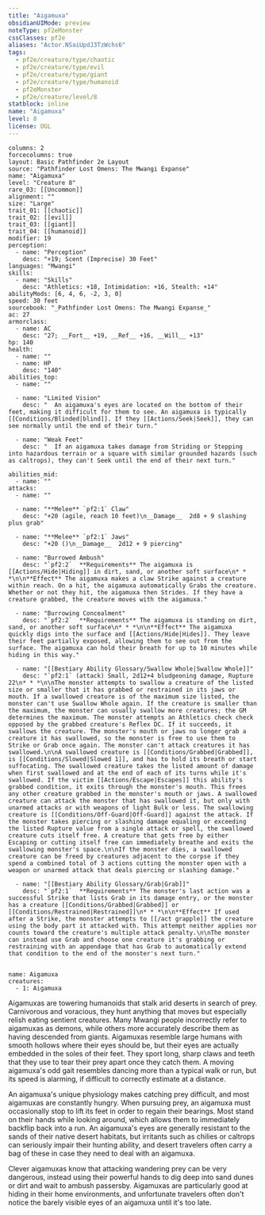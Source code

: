 ```yaml
---
title: "Aigamuxa"
obsidianUIMode: preview
noteType: pf2eMonster
cssClasses: pf2e
aliases: "Actor.NSaiUpdJ3TzWchs6" 
tags:
  - pf2e/creature/type/chaotic
  - pf2e/creature/type/evil
  - pf2e/creature/type/giant
  - pf2e/creature/type/humanoid
  - pf2eMonster
  - pf2e/creature/level/8
statblock: inline
name: "Aigamuxa"
level: 8
license: OGL
---
```


```statblock
columns: 2
forcecolumns: true
layout: Basic Pathfinder 2e Layout
source: "Pathfinder Lost Omens: The Mwangi Expanse"
name: "Aigamuxa"
level: "Creature 8"
rare_03: [[Uncommon]]
alignment: ""
size: "Large"
trait_01: [[chaotic]]
trait_02: [[evil]]
trait_03: [[giant]]
trait_04: [[humanoid]]
modifier: 19
perception:
  - name: "Perception"
    desc: "+19; Scent (Imprecise) 30 Feet"
languages: "Mwangi"
skills:
  - name: "Skills"
    desc: "Athletics: +18, Intimidation: +16, Stealth: +14"
abilityMods: [6, 4, 6, -2, 3, 0]
speed: 30 feet
sourcebook: "_Pathfinder Lost Omens: The Mwangi Expanse_"
ac: 27
armorclass:
  - name: AC
    desc: "27; __Fort__ +19, __Ref__ +16, __Will__ +13"
hp: 140
health:
  - name: ""
  - name: HP
    desc: "140"
abilities_top:
  - name: ""

  - name: "Limited Vision"
    desc: "  An aigamuxa's eyes are located on the bottom of their feet, making it difficult for them to see. An aigamuxa is typically [[Conditions/Blinded|blind]]. If they [[Actions/Seek|Seek]], they can see normally until the end of their turn."

  - name: "Weak Feet"
    desc: "  If an aigamuxa takes damage from Striding or Stepping into hazardous terrain or a square with similar grounded hazards (such as caltrops), they can't Seek until the end of their next turn."

abilities_mid:
  - name: ""
attacks:
  - name: ""

  - name: "**Melee** `pf2:1` Claw"
    desc: "+20 (agile, reach 10 feet)\n__Damage__  2d8 + 9 slashing plus grab"

  - name: "**Melee** `pf2:1` Jaws"
    desc: "+20 ()\n__Damage__  2d12 + 9 piercing"

  - name: "Burrowed Ambush"
    desc: "`pf2:2`  **Requirements** The aigamuxa is [[Actions/Hide|Hiding]] in dirt, sand, or another soft surface\n* * *\n\n**Effect** The aigamuxa makes a claw Strike against a creature within reach. On a hit, the aigamuxa automatically Grabs the creature. Whether or not they hit, the aigamuxa then Strides. If they have a creature grabbed, the creature moves with the aigamuxa."

  - name: "Burrowing Concealment"
    desc: "`pf2:2`  **Requirements** The aigamuxa is standing on dirt, sand, or another soft surface\n* * *\n\n**Effect** The aigamuxa quickly digs into the surface and [[Actions/Hide|Hides]]. They leave their feet partially exposed, allowing them to see out from the surface. The aigamuxa can hold their breath for up to 10 minutes while hiding in this way."

  - name: "[[Bestiary Ability Glossary/Swallow Whole|Swallow Whole]]"
    desc: "`pf2:1` (attack) Small, 2d12+4 bludgeoning damage, Rupture 22\n* * *\n\nThe monster attempts to swallow a creature of the listed size or smaller that it has grabbed or restrained in its jaws or mouth. If a swallowed creature is of the maximum size listed, the monster can't use Swallow Whole again. If the creature is smaller than the maximum, the monster can usually swallow more creatures; the GM determines the maximum. The monster attempts an Athletics check check opposed by the grabbed creature's Reflex DC. If it succeeds, it swallows the creature. The monster's mouth or jaws no longer grab a creature it has swallowed, so the monster is free to use them to Strike or Grab once again. The monster can't attack creatures it has swallowed.\n\nA swallowed creature is [[Conditions/Grabbed|Grabbed]], is [[Conditions/Slowed|Slowed 1]], and has to hold its breath or start suffocating. The swallowed creature takes the listed amount of damage when first swallowed and at the end of each of its turns while it's swallowed. If the victim [[Actions/Escape|Escapes]] this ability's grabbed condition, it exits through the monster's mouth. This frees any other creature grabbed in the monster's mouth or jaws. A swallowed creature can attack the monster that has swallowed it, but only with unarmed attacks or with weapons of light Bulk or less. The swallowing creature is [[Conditions/Off-Guard|Off-Guard]] against the attack. If the monster takes piercing or slashing damage equaling or exceeding the listed Rupture value from a single attack or spell, the swallowed creature cuts itself free. A creature that gets free by either Escaping or cutting itself free can immediately breathe and exits the swallowing monster's space.\n\nIf the monster dies, a swallowed creature can be freed by creatures adjacent to the corpse if they spend a combined total of 3 actions cutting the monster open with a weapon or unarmed attack that deals piercing or slashing damage."

  - name: "[[Bestiary Ability Glossary/Grab|Grab]]"
    desc: "`pf2:1`  **Requirements** The monster's last action was a successful Strike that lists Grab in its damage entry, or the monster has a creature [[Conditions/Grabbed|Grabbed]] or [[Conditions/Restrained|Restrained]]\n* * *\n\n**Effect** If used after a Strike, the monster attempts to [[/act grapple]] the creature using the body part it attacked with. This attempt neither applies nor counts toward the creature's multiple attack penalty.\n\nThe monster can instead use Grab and choose one creature it's grabbing or restraining with an appendage that has Grab to automatically extend that condition to the end of the monster's next turn."
 
```

```encounter-table
name: Aigamuxa
creatures:
  - 1: Aigamuxa
```



Aigamuxas are towering humanoids that stalk arid deserts in search of prey. Carnivorous and voracious, they hunt anything that moves but especially relish eating sentient creatures. Many Mwangi people incorrectly refer to aigamuxas as demons, while others more accurately describe them as having descended from giants. Aigamuxas resemble large humans with smooth hollows where their eyes should be, but their eyes are actually embedded in the soles of their feet. They sport long, sharp claws and teeth that they use to tear their prey apart once they catch them. A moving aigamuxa's odd gait resembles dancing more than a typical walk or run, but its speed is alarming, if difficult to correctly estimate at a distance.

An aigamuxa's unique physiology makes catching prey difficult, and most aigamuxas are constantly hungry. When pursuing prey, an aigamuxa must occasionally stop to lift its feet in order to regain their bearings. Most stand on their hands while looking around, which allows them to immediately backflip back into a run. An aigamuxa's eyes are generally resistant to the sands of their native desert habitats, but irritants such as chilies or caltrops can seriously impair their hunting ability, and desert travelers often carry a bag of these in case they need to deal with an aigamuxa.

Clever aigamuxas know that attacking wandering prey can be very dangerous, instead using their powerful hands to dig deep into sand dunes or dirt and wait to ambush passersby. Aigamuxas are particularly good at hiding in their home environments, and unfortunate travelers often don't notice the barely visible eyes of an aigamuxa until it's too late.
